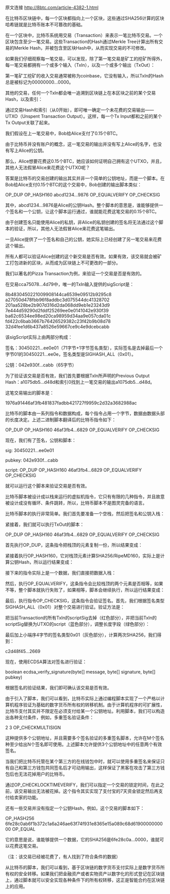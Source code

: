 原文连接
http://8btc.com/article-4382-1.html

在比特币区块链中，每一个区块都指向上一个区块，这些通过SHA256计算的区块哈希链就是比特币账本不可篡改的基础。

在一个区块中，比特币系统用交易（Transaction）来表示一笔比特币交易。一个区块包含至少一笔交易。这些Transaction的Hash通过Merkle Tree计算出所有交易的Merkle Hash，并被包含至区块Hash中，从而实现交易的不可修改。

如果我们仔细观察每一笔交易，可以发现，除了第一笔交易是矿工的挖矿所得外，每一笔交易都拥有一个或多个输入（TxIn），以及一个或多个输出（TxOut）：



第一笔矿工挖矿的收入交易通常被称为coinbase，它没有输入，所以TxIn的Hash总是被标记为00000000...0000。

其他的交易，任何一个TxIn都会唯一追溯到区块链上在本区块之前的某个交易Hash，以及索引：



通过交易Hash和索引（从0开始），即可唯一确定一个未花费的交易输出——UTXO（Unspent Transaction Output）。这样，每一个Tx Input都和之前的某个Tx Output关联了起来。

我们假设在上一笔交易中，Bob给Alice支付了0.15个BTC。

由于比特币并没有账户的概念，这一笔交易的输出并没有写上Alice的名字，也没有写上Alice的公钥。

那么，Alice想要花费这0.15个BTC，她应该如何证明自己拥有这个UTXO，并且，其他人无法假冒Alice来花费这个UTXO呢？

答案是比特币的交易创建的输出其实并非一个简单的公钥地址，而是一个脚本。在Bob给Alice支付0.15个BTC的这个交易中，Bob创建的输出脚本类似：

OP_DUP OP_HASH160 abcd1234...9876 OP_EQUALVERIFY OP_CHECKSIG

其中，abcd1234...9876是Alice的公钥Hash。整个脚本的意思是，谁能够提供一个签名和一个公钥，让这个脚本运行通过，谁就能花费这笔交易的0.15个BTC。

由于创建签名只能使用Alice的私钥，非Alice的私钥创建的签名将无法通过这个脚本的验证，所以，其他人无法假冒Alice来花费这笔输出。

一旦Alice提供了一个签名和自己的公钥，她实际上已经创建了另一笔交易来花费这个输出。

所有人都可以验证Alice创建的这个新交易是否有效。如果有效，该交易就会被矿工打包进新的区块，从而成为区块链上不可更改的一部分。

我们以著名的Pizza Transaction为例，来验证一个交易是否是有效的。

在交易cca75078...4d79中，唯一的TxIn输入提供的sigScript是：

8b4830450221009908144ca6539e09512b9295c8
a27050d478fbb96f8addbc3d075544dc41328702
201aa528be2b907d316d2da068dd9eb1e23243d9
7e444d59290d2fddf25269ee0e0141042e930f39
ba62c6534ee98ed20ca98959d34aa9e057cda01c
fd422c6bab3667b76426529382c23f42b9b08d78
32d4fee1d6b437a8526e59667ce9c4e9dcebcabb

该sigScript实际上由两部分构成：

签名：30450221...ee0e01（71字节+1字节签名类型），实际签名是去掉最后一个字节01的30450221...ee0e，签名类型是SIGHASH_ALL（0x01）。

公钥：042e930f...cabb（65字节）

为了验证该交易是否有效，我们首先要根据TxIn所声明的Previous Output Hash：a1075db5…d48d和索引0找到上一笔交易的输出a1075db5...d48d。

这笔交易输出的脚本是：

1976a91446af3fb481837fadbb421727f9959c2d32a3682988ac

比特币的脚本由一系列指令和数据构成，每个指令占用一个字节，数据由数据头部的长度决定。上述二进制脚本翻译后的比特币指令如下：

OP_DUP OP_HASH160 46af3fb4...6829 OP_EQUALVERIFY OP_CHECKSIG

现在，我们有了签名，公钥和脚本：

sig: 30450221...ee0e01

pubkey: 042e930f...cabb

script: OP_DUP OP_HASH160 46af3fb4…6829 OP_EQUALVERIFY OP_CHECKSIG

就可以运行这个脚本来验证交易是否有效。

比特币脚本被设计成以栈来运行的虚拟机指令，它只有有限的几种指令，并且故意被设计成没有循环、条件跳转，所以，比特币脚本不是图灵完备的语言。

比特币脚本的执行非常简单。我们首先要准备一个空栈，然后把签名和公钥入栈：





紧接着，我们就可以执行TxOut的脚本：

OP_DUP OP_HASH160 46af3fb4...6829 OP_EQUALVERIFY OP_CHECKSIG

首先执行OP_DUP，这条指令把栈顶的元素复制一份，所以结果变成：





紧接着执行OP_HASH160，它对栈顶元素计算SHA256/RipeMD160，实际上是计算公钥Hash，所以运行结果变成：




接下来的指令实际上是一个数据，我们直接把数据入栈：





然后，执行OP_EQUALVERIFY，这条指令会比较栈顶的两个元素是否相等，如果不等，整个脚本就执行失败了，如果相等，脚本会继续执行，所以运行结果变成：





最后，执行指令OP_CHECKSIG，这条指令会验证签名。首先，我们根据签名类型SIGHASH_ALL（0x01）对整个交易进行验证。验证方法是：

把当前Transaction的所有TxIn的scriptSig去掉（红色部分），并把当前TxIn的scriptSig替换为UTXO的script（蓝色部分），调整长度字段（绿色部分）：





最后加上小端序4字节的签名类型0x01（灰色部分），计算两次SHA256，我们得到：

c2d48f45...2669

现在，使用ECDSA算法对签名进行验证：

boolean ecdsa_verify_signature(byte[] message, byte[] signature, byte[] pubkey)

根据签名的验证结果，我们即可确认该交易是否有效。

由于引入了脚本，我们可以看到，比特币实际上通过编程脚本实现了一个严格以计算机程序验证为基础的数字货币所有权的转移机制。由于计算机程序的可扩展性，比特币支付其实并不限定在必须支付给某一个公钥地址。利用脚本，我们可以构造出各种支付条件，例如，多重签名验证条件：

2 3 OP_CHECKMULTISIGN

这种提供多个公钥地址，并且需要多个签名验证的多重签名脚本，允许在M个签名种至少给出N个签名即可使用。上述脚本允许提供3个公钥地址中的任意两个有效签名。

当我们把比特币托管在某个第三方的在线钱包中时，就可以使用多重签名来保证只有自己和第三方钱包共同签名后才可动用输出，这样保证了黑客在攻击了第三方钱包后也无法花掉用户的比特币。

通过OP_CHECKLOCKTIMEVERIFY，我们可以指定一个交易的锁定时间，在此之前，该交易输出无法被花掉。这个指令其实实现了支付宝的7天资金锁定然后再支付给卖家的功能。

还有一些交易并没有指定一个公钥Hash，例如，这个交易的脚本如下：

OP_HASH256 6fe28c0ab6f1b372c1a6a246ae63f74f931e8365e15a089c68d6190000000000 OP_EQUAL

它的意思是说，谁能够提供一个数据，它的SHA256是6fe28c0a...0000，谁就可以花费这笔交易。

（注：该交易已经被花费了，有人找到了符合条件的数据）

从比特币的脚本，我们可以看到，基于区块链的数字货币支付实际上是数字货币所有权的安全转移。如果我们把金融资产或者实物资产以数字化的形式登记在区块链上，通过脚本就可以安全实现各种条件下的所有权转移，这正是智能合约在区块链上的应用。

